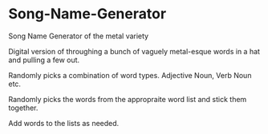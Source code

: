 # Song-Name-Generator
Song Name Generator of the metal variety

Digital version of throughing a bunch of vaguely metal-esque words in a hat and pulling a few out.

Randomly picks a combination of word types. Adjective Noun, Verb Noun etc.

Randomly picks the words from the appropraite word list and stick them together.

Add words to the lists as needed.
